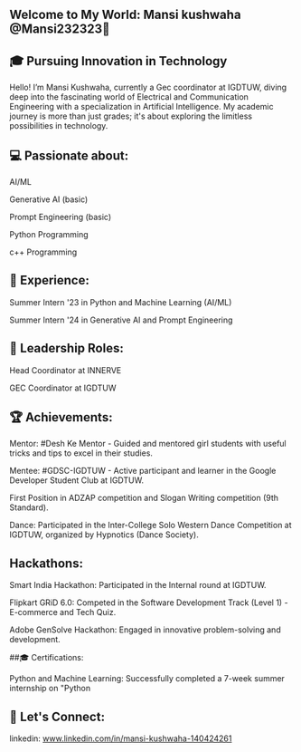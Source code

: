 ## Welcome to My World: Mansi kushwaha @Mansi232323👋

## 🎓 Pursuing Innovation in Technology

Hello! I’m Mansi Kushwaha, currently a Gec coordinator at IGDTUW, diving deep into the fascinating world of Electrical and Communication Engineering with a specialization in Artificial Intelligence. My academic journey is more than just grades; it's about exploring the limitless possibilities in technology.

## 💻 Passionate about:

AI/ML

Generative AI (basic)

Prompt Engineering (basic)

Python Programming

c++ Programming

## 🌟 Experience:

Summer Intern '23 in Python and Machine Learning (AI/ML)

Summer Intern '24 in Generative AI and Prompt Engineering

## 🚀 Leadership Roles:

Head Coordinator at INNERVE

GEC Coordinator at IGDTUW

## 🏆 Achievements:
Mentor: #Desh Ke Mentor - Guided and mentored girl students with useful tricks and tips to excel in their studies.

Mentee: #GDSC-IGDTUW - Active participant and learner in the Google Developer Student Club at IGDTUW.

First Position in ADZAP competition and Slogan Writing competition (9th Standard).

Dance: Participated in the Inter-College Solo Western Dance Competition at IGDTUW, organized by Hypnotics (Dance Society).

## Hackathons:

Smart India Hackathon: Participated in the Internal round at IGDTUW.

Flipkart GRiD 6.0: Competed in the Software Development Track (Level 1) - E-commerce and Tech Quiz.

Adobe GenSolve Hackathon: Engaged in innovative problem-solving and development.

##🎓 Certifications:

Python and Machine Learning: Successfully completed a 7-week summer internship on "Python

## 🔗 Let's Connect:
linkedin: www.linkedin.com/in/mansi-kushwaha-140424261
<!--

**Mansi232323/Mansi232323** is a ✨ _special_ ✨ repository because its `README.md` (this file) appears on your GitHub profile.

Here are some ideas to get you started:

- 🔭 I’m currently working on ...
- 🌱 I’m currently learning ...
- 👯 I’m looking to collaborate on ...
- 🤔 I’m looking for help with ...
- 💬 Ask me about ...
- 📫 How to reach me: ...
- 😄 Pronouns: ...
- ⚡ Fun fact: ...
-->
